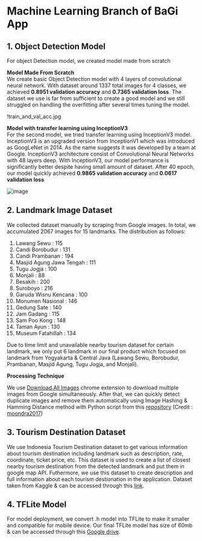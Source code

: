 # Machine Learning Branch of BaGi App

## 1. Object Detection Model

For object Detection model, we created model made from scratch

**Model Made From Scratch**<br />
We create basic Object Detection model with 4 layers of convolutional neural network. With dataset around 1337 total images for 4 classes, we achieved **0.8951 validation accuracy** and **0.7365 validation loss**. The dataset we use is far from sufficient to create a good model and we still struggled on handling the overfitting after several times tuning the model.<br />

!train_and_val_acc.jpg

**Model with transfer learning using InceptionV3**<br />
For the second model, we tried transfer learning using InceptionV3 model. InceptionV3 is an upgraded version from InceptionV1 which was introduced as GoogLeNet in 2014. As the name suggests it was developed by a team at Google. InceptionV3 architecture consist of Convolutional Neural Networks with 48 layers deep. With InceptionV3, our model performance is significantly better despite having small amount of dataset. After 40 epoch, our model quickly achieved **0.9865 validation accuracy** and **0.0617 validation loss**

![image](Contents/Model2_Val_Acc.jpg)


## 2. Landmark Image Dataset

We collected dataset manually by scraping from Google images. In total, we accumulated 2067 images for 15 landmarks. The distribution as follows:

1. Lawang Sewu : 115
2. Candi Borobudur : 131
3. Candi Prambanan : 194
4. Masjid Agung Jawa Tengah : 111
5. Tugu Jogja : 100
6. Monjali : 88
7. Besakih : 200
8. Suroboyo : 216
9. Garuda Wisnu Kencana : 100
10. Monumen Nasional : 146
11. Gedung Sate : 140
12. Jam Gadang : 115
13. Sam Poo Kong : 148
14. Taman Ayun : 130
15. Museum Fatahillah : 134

Due to time limit and unavailable nearby tourism dataset for certain landmark, we only put 6 landmark in our final product which focused on landmark from Yogyakarta & Central Java (Lawang Sewu, Borobudur, Prambanan, Masjid Agung, Tugu Jogja, and Monjali).

**Processing Technique**<br />

We use [Download All Images](https://chrome.google.com/webstore/detail/download-all-images/ifipmflagepipjokmbdecpmjbibjnakm?hl=en) chrome extension to download multiple images from Google simultaneously. After that, we can quickly detect duplicate images and remove them automatically using Image Hashing & Hamming Distance method with Python script from this [repository](https://github.com/moondra2017/Computer-Vision) (Credit : [moondra2017](https://github.com/moondra2017))

## 3. Tourism Destination Dataset

We use Indonesia Tourism Destination dataset to get various information about tourism destination including landmark such as description, rate, coordinate, ticket price, etc. This dataset is used to create a list of closest nearby tourism destination from the detected landmark and put them in google map API. Futhermore, we use this dataset to create description and full information about each tourism destionation in the application. Dataset taken from Kaggle & can be accessed through this [link](https://www.kaggle.com/datasets/aprabowo/indonesia-tourism-destination). 

## 4. TFLite Model

For model deployment, we convert .h model into TFLite to make it smaller and compatible for mobile device. Our final TFLite model has size of 60mb & can be accessed through this [Google drive](https://drive.google.com/drive/folders/1jzKucwzypVAmtW5rCzH4nj8Bdu1IsWSZ?usp=sharing). 
